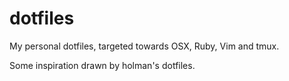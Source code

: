 # dotfiles

My personal dotfiles, targeted towards OSX, Ruby, Vim and tmux.

Some inspiration drawn by holman's dotfiles.
